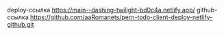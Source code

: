 deploy-ссылка https://main--dashing-twilight-bd0c4a.netlify.app/
github-ссылка https://github.com/aaRomanets/pern-todo-client-deploy-netlify-github.git